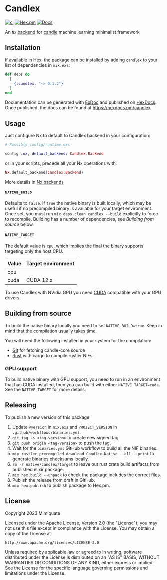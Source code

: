 # Candlex

[![ci](https://github.com/mimiquate/candlex/actions/workflows/ci.yml/badge.svg?branch=main)](https://github.com/mimiquate/candlex/actions?query=branch%3Amain)
[![Hex.pm](https://img.shields.io/hexpm/v/candlex.svg)](https://hex.pm/packages/candlex)
[![Docs](https://img.shields.io/badge/docs-gray.svg)](https://hexdocs.pm/candlex)

An `Nx` [backend](https://hexdocs.pm/nx/Nx.html#module-backends) for [candle](https://huggingface.github.io/candle) machine learning minimalist framework

## Installation

If [available in Hex](https://hex.pm/docs/publish), the package can be installed
by adding `candlex` to your list of dependencies in `mix.exs`:

```elixir
def deps do
  [
    {:candlex, "~> 0.1.2"}
  ]
end
```

Documentation can be generated with [ExDoc](https://github.com/elixir-lang/ex_doc)
and published on [HexDocs](https://hexdocs.pm). Once published, the docs can
be found at <https://hexdocs.pm/candlex>.

## Usage

Just configure Nx to default to Candlex backend in your configuration:

```elixir
# Possibly config/runtime.exs

config :nx, default_backend: Candlex.Backend
```

or in your scripts, precede all your Nx operations with:

```elixir
Nx.default_backend(Candlex.Backend)
```

More details in [Nx backends](https://hexdocs.pm/nx/Nx.html#module-backends)

#### `NATIVE_BUILD`

Defaults to `false`. If `true` the native binary is built locally, which may be useful
if no precompiled binary is available for your target environment. Once set, you
must run `mix deps.clean candlex --build` explicitly to force to recompile.
Building has a number of dependencies, see *Building from source* below.

#### `NATIVE_TARGET`

The default value is `cpu`, which implies the final the binary supports targeting
only the host CPU.

| Value | Target environment |
| --- | --- |
| cpu | |
| cuda | CUDA 12.x |

To use Candlex with NVidia GPU you need [CUDA](https://developer.nvidia.com/cuda-downloads) compatible with your
GPU drivers.

## Building from source

To build the native binary locally you need to set `NATIVE_BUILD=true`.
Keep in mind that the compilation usually takes time.

You will need the following installed in your system for the compilation:

  * [Git](https://git-scm.com) for fetching candle-core source
  * [Rust](https://www.rust-lang.org) with cargo to compile rustler NIFs

### GPU support

To build native binary with GPU support, you need to run in an environment that has CUDA installed,
then you can build with either `NATIVE_TARGET=cuda`. See the `NATIVE_TARGET` for more details.

## Releasing

To publish a new version of this package:

1. Update `@version` in `mix.exs` and `PROJECT_VERSION` in `.github/workflows/binaries.yml`.
1. `git tag -s <tag-version>` to create new signed tag.
1. `git push origin <tag-version>` to push the tag.
1. Wait for the `binaries.yml` GitHub workflow to build all the NIF binaries.
1. `mix rustler_precompiled.download Candlex.Native --all --print` to generate binaries checksums locally.
1. `rm -r native/candlex/target` to leave out rust crate build artifacts from published elixir package.
1. `mix hex.build --unpack` to check the package includes the correct files.
1. Publish the release from draft in GitHub.
1. `mix hex.publish` to publish package to Hex.pm.

## License

Copyright 2023 Mimiquate

Licensed under the Apache License, Version 2.0 (the "License");
you may not use this file except in compliance with the License.
You may obtain a copy of the License at

    http://www.apache.org/licenses/LICENSE-2.0

Unless required by applicable law or agreed to in writing, software
distributed under the License is distributed on an "AS IS" BASIS,
WITHOUT WARRANTIES OR CONDITIONS OF ANY KIND, either express or implied.
See the License for the specific language governing permissions and
limitations under the License.
